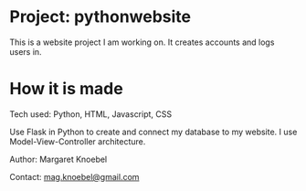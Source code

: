 # Project: pythonwebsite
This is a website project I am working on. It creates accounts and logs users in.
# How it is made
Tech used: Python, HTML, Javascript, CSS

Use Flask in Python to create and connect my database to my website. I use Model-View-Controller architecture.

Author: Margaret Knoebel 

Contact: mag.knoebel@gmail.com
